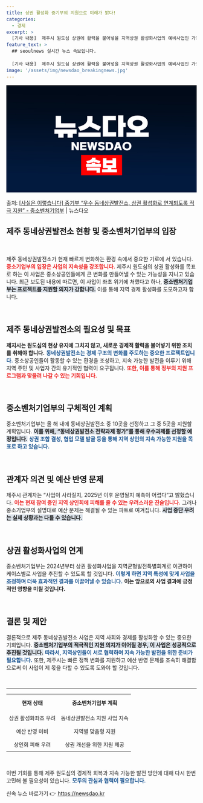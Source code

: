 ```yaml
---
title: 상권 활성화 중기부의 지원으로 미래가 밝다!
categories:
  - 경제
excerpt: >
  [기사 내용]  제주시 원도심 상권에 활력을 불어넣을 지역상권 활성화사업의 예비사업인 가칭 동네상권발전소가 …
feature_text: >
  ## seoulnews 실시간 뉴스 속보입니다.

  [기사 내용]  제주시 원도심 상권에 활력을 불어넣을 지역상권 활성화사업의 예비사업인 가칭 동네상권발전소가 …
image: '/assets/img/newsdao_breakingnews.jpg'
---
```


![뉴스다오 속보](/assets/img/newsdao_breakingnews.jpg)

<p>출처: <a href="https://newsdao.kr/2019" rel="dofollow">[사실은 이렇습니다] 중기부 “우수 동네상권발전소, 상권 활성화로 연계되도록 적극 지원” - 중소벤처기업부</a> | 뉴스다오</p>

<h2 data-ke-size="size26">제주 동네상권발전소 현황 및 중소벤처기업부의 입장</h2>

<p data-ke-size="size16">&nbsp;</p>

제주 동네상권발전소가 현재 빠르게 변화하는 환경 속에서 중요한 기로에 서 있습니다. <b><span style="color: #ee2323;">중소기업부의 입장은 사업의 지속성을 강조합니다.</span></b> 제주시 원도심의 상권 활성화를 목표로 하는 이 사업은 중소상공인들에게 큰 변화를 만들어낼 수 있는 가능성을 지니고 있습니다. 최근 보도된 내용에 따르면, 이 사업이 좌초 위기에 처했다고 하나, <b><span style="background-color: #21538527;">중소벤처기업부는 프로젝트를 지원할 의지가 강합니다.</span></b> 이를 통해 지역 경제 활성화를 도모하고자 합니다. 

<p data-ke-size="size16">&nbsp;</p>

<h2 data-ke-size="size26">제주 동네상권발전소의 필요성 및 목표</h2>

<strong>제지시는 원도심의 현상 유지에 그치지 않고, 새로운 경제적 활력을 불어넣기 위한 조치를 취해야 합니다.</strong> <b><span style="color: #1a5490;">동네상권발전소는 경제 구조의 변화를 주도하는 중요한 프로젝트입니다.</span></b> 중소상공인들이 활동할 수 있는 환경을 조성하고, 지속 가능한 발전을 이루기 위해 지역 주민 및 사업자 간의 유기적인 협력이 요구됩니다. <b><span style="color: #ee2323;">또한, 이를 통해 정부의 지원 프로그램과 맞물려 나갈 수 있는 기회입니다.</span></b> 

<p data-ke-size="size16">&nbsp;</p>

<h2 data-ke-size="size26">중소벤처기업부의 구체적인 계획</h2>

중소벤처기업부는 올 해 내에 동네상권발전소 중 10곳을 선정하고 그 중 5곳을 지원할 계획입니다. <b><span style="background-color: #21538527;">이를 위해, “동네상권발전소 전략과제 평가”를 통해 우수과제를 선정할 예정입니다.</span></b> <b><span style="color: #1a5490;">상권 조합 결성, 협업 모델 발굴 등을 통해 지역 상인의 지속 가능한 지원을 목표로 하고 있습니다.</span></b> 

<p data-ke-size="size16">&nbsp;</p>

<h2 data-ke-size="size26">관계자 의견 및 예산 반영 문제</h2>

제주시 관계자는 “사업이 사라질지, 2025년 이후 운영될지 예측이 어렵다”고 밝혔습니다. <b><span style="color: #ee2323;">이는 현재 참여 중인 지역 상인회에 피해를 줄 수 있는 우려스러운 진술입니다.</span></b> 그러나 중소기업부의 설명대로 예산 문제는 해결될 수 있는 파트로 여겨집니다. <b><span style="background-color: #21538527;">사업 중단 우려는 실제 상황과는 다를 수 있습니다.</span></b> 

<p data-ke-size="size16">&nbsp;</p>

<h2 data-ke-size="size26">상권 활성화사업의 연계</h2>

중소벤처기업부는 2024년부터 상권 활성화사업을 지역균형발전특별회계로 이관하여 케이스별로 사업을 추진할 수 있도록 할 것입니다. <b><span style="color: #1a5490;">이렇게 하면 지역 특성에 맞게 사업을 조정하며 더욱 효과적인 결과를 이끌어낼 수 있습니다.</span></b> <b><span style="ee2323;">이는 앞으로의 사업 결과에 긍정적인 영향을 미칠 것입니다.</span></b> 

<p data-ke-size="size16">&nbsp;</p>

<h2 data-ke-size="size26">결론 및 제안</h2>

결론적으로 제주 동네상권발전소 사업은 지역 사회와 경제를 활성화할 수 있는 중요한 기회입니다. <b><span style="background-color: #21538527;">중소벤처기업부의 적극적인 지원 의지가 이어질 경우, 이 사업은 성공적으로 추진될 것입니다.</span></b> <b><span style="color: #1a5490;">따라서, 지역상인들이 서로 협력하며 지속 가능한 발전을 위한 준비가 필요합니다.</span></b> 또한, 제주시는 빠른 정책 변화를 지원하고 예산 반영 문제를 조속히 해결함으로써 이 사업이 제 몫을 다할 수 있도록 도와야 할 것입니다. 

<p data-ke-size="size16">&nbsp;</p> 

<hr>

<table style="width:100%;">
    <tr>
        <td style="text-align: center; height: 40px;"><b>현재 상태</b></td>
        <td style="text-align: center; height: 40px;"><b>중소벤처기업부 계획</b></td>
    </tr>
    <tr>
        <td style="text-align: center; height: 30px;">상권 활성화좌초 우려</td>
        <td style="text-align: center; height: 30px;">동네상권발전소 지원 사업 지속</td>
    </tr>
    <tr>
        <td style="text-align: center; height: 30px;">예산 반영 미비</td>
        <td style="text-align: center; height: 30px;">지역별 맞춤형 지원</td>
    </tr>
    <tr>
        <td style="text-align: center; height: 30px;">상인회 피해 우려</td>
        <td style="text-align: center; height: 30px;">상권 개선을 위한 지원 제공</td>
    </tr>
</table>

<p data-ke-size="size16">&nbsp;</p>

이번 기회를 통해 제주 원도심의 경제적 회복과 지속 가능한 발전 방안에 대해 다시 한번 고민해 볼 필요성이 있습니다. <b><span style="color: #1a5490;">모두의 관심과 협력이 필요합니다.</span></b> 

신속 뉴스 바로가기 👉 <a href="https://newsdao.kr" rel="dofollow">https://newsdao.kr</a>


